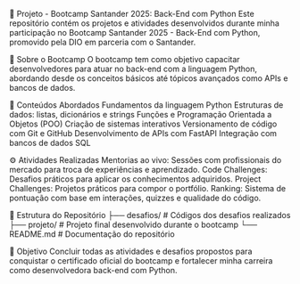 
🚀 Projeto - Bootcamp Santander 2025: Back-End com Python
Este repositório contém os projetos e atividades desenvolvidos durante minha participação no Bootcamp Santander 2025 - Back-End com Python, promovido pela DIO em parceria com o Santander.

📌 Sobre o Bootcamp
O bootcamp tem como objetivo capacitar desenvolvedores para atuar no back-end com a linguagem Python, abordando desde os conceitos básicos até tópicos avançados como APIs e bancos de dados.

🧠 Conteúdos Abordados
Fundamentos da linguagem Python
Estruturas de dados: listas, dicionários e strings
Funções e Programação Orientada a Objetos (POO)
Criação de sistemas interativos
Versionamento de código com Git e GitHub
Desenvolvimento de APIs com FastAPI
Integração com bancos de dados SQL

⚙️ Atividades Realizadas
Mentorias ao vivo: Sessões com profissionais do mercado para troca de experiências e aprendizado.
Code Challenges: Desafios práticos para aplicar os conhecimentos adquiridos.
Project Challenges: Projetos práticos para compor o portfólio.
Ranking: Sistema de pontuação com base em interações, quizzes e qualidade do código.

📁 Estrutura do Repositório
├── desafios/        # Códigos dos desafios realizados
├── projeto/         # Projeto final desenvolvido durante o bootcamp
└── README.md        # Documentação do repositório

🎯 Objetivo
Concluir todas as atividades e desafios propostos para conquistar o certificado oficial do bootcamp e fortalecer minha carreira como desenvolvedora back-end com Python.
